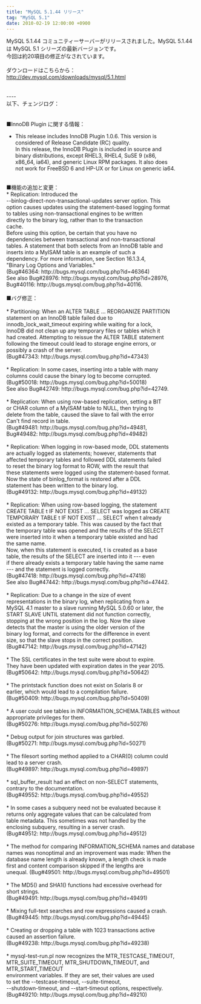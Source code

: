 ```yaml
---
title: "MySQL 5.1.44 リリース"
tag: "MySQL 5.1"
date: 2010-02-19 12:00:00 +0900
---
```


MySQL 5.1.44 コミュニティーサーバーがリリースされました。MySQL 5.1.44 は MySQL 5.1 シリーズの最新バージョンです。<br>
今回は約20項目の修正がなされています。<br>
<br>
ダウンロードはこちらから：<br>
http://dev.mysql.com/downloads/mysql/5.1.html<br>
<br>
<br>
----<br>
以下、チェンジログ：<br>
<br>
<br>
■InnoDB Plugin に関する情報：<br>
* This release includes InnoDB Plugin 1.0.6. This version is<br>
  considered of Release Candidate (RC) quality.<br>
  In this release, the InnoDB Plugin is included in source and<br>
  binary distributions, except RHEL3, RHEL4, SuSE 9 (x86,<br>
  x86_64, ia64), and generic Linux RPM packages. It also does<br>
  not work for FreeBSD 6 and HP-UX or for Linux on generic ia64.<br>
<br>
■機能の追加と変更：<br>
* Replication: Introduced the<br>
  --binlog-direct-non-transactional-updates server option. This<br>
  option causes updates using the statement-based logging format<br>
  to tables using non-transactional engines to be written<br>
  directly to the binary log, rather than to the transaction<br>
  cache.<br>
  Before using this option, be certain that you have no<br>
  dependencies between transactional and non-transactional<br>
  tables. A statement that both selects from an InnoDB table and<br>
  inserts into a MyISAM table is an example of such a<br>
  dependency. For more information, see Section 16.1.3.4,<br>
  "Binary Log Options and Variables."<br>
  (Bug#46364: http://bugs.mysql.com/bug.php?id=46364)<br>
  See also Bug#28976: http://bugs.mysql.com/bug.php?id=28976,<br>
  Bug#40116: http://bugs.mysql.com/bug.php?id=40116.<br>
<br>
■バグ修正：<br>
<br>
* Partitioning: When an ALTER TABLE ... REORGANIZE PARTITION<br>
  statement on an InnoDB table failed due to<br>
  innodb_lock_wait_timeout expiring while waiting for a lock,<br>
  InnoDB did not clean up any temporary files or tables which it<br>
  had created. Attempting to reissue the ALTER TABLE statement<br>
  following the timeout could lead to storage engine errors, or<br>
  possibly a crash of the server.<br>
  (Bug#47343: http://bugs.mysql.com/bug.php?id=47343)<br>
<br>
* Replication: In some cases, inserting into a table with many<br>
  columns could cause the binary log to become corrupted.<br>
  (Bug#50018: http://bugs.mysql.com/bug.php?id=50018)<br>
  See also Bug#42749: http://bugs.mysql.com/bug.php?id=42749.<br>
<br>
* Replication: When using row-based replication, setting a BIT<br>
  or CHAR column of a MyISAM table to NULL, then trying to<br>
  delete from the table, caused the slave to fail with the error<br>
  Can't find record in table.<br>
  (Bug#49481: http://bugs.mysql.com/bug.php?id=49481,<br>
  Bug#49482: http://bugs.mysql.com/bug.php?id=49482)<br>
<br>
* Replication: When logging in row-based mode, DDL statements<br>
  are actually logged as statements; however, statements that<br>
  affected temporary tables and followed DDL statements failed<br>
  to reset the binary log format to ROW, with the result that<br>
  these statements were logged using the statement-based format.<br>
  Now the state of binlog_format is restored after a DDL<br>
  statement has been written to the binary log.<br>
  (Bug#49132: http://bugs.mysql.com/bug.php?id=49132)<br>
<br>
* Replication: When using row-based logging, the statement<br>
  CREATE TABLE t IF NOT EXIST ... SELECT was logged as CREATE<br>
  TEMPORARY TABLE t IF NOT EXIST ... SELECT when t already<br>
  existed as a temporary table. This was caused by the fact that<br>
  the temporary table was opened and the results of the SELECT<br>
  were inserted into it when a temporary table existed and had<br>
  the same name.<br>
  Now, when this statement is executed, t is created as a base<br>
  table, the results of the SELECT are inserted into it --- even<br>
  if there already exists a temporary table having the same name<br>
  --- and the statement is logged correctly.<br>
  (Bug#47418: http://bugs.mysql.com/bug.php?id=47418)<br>
  See also Bug#47442: http://bugs.mysql.com/bug.php?id=47442.<br>
<br>
* Replication: Due to a change in the size of event<br>
  representations in the binary log, when replicating from a<br>
  MySQL 4.1 master to a slave running MySQL 5.0.60 or later, the<br>
  START SLAVE UNTIL statement did not function correctly,<br>
  stopping at the wrong position in the log. Now the slave<br>
  detects that the master is using the older version of the<br>
  binary log format, and corrects for the difference in event<br>
  size, so that the slave stops in the correct position.<br>
  (Bug#47142: http://bugs.mysql.com/bug.php?id=47142)<br>
<br>
* The SSL certificates in the test suite were about to expire.<br>
  They have been updated with expiration dates in the year 2015.<br>
  (Bug#50642: http://bugs.mysql.com/bug.php?id=50642)<br>
<br>
* The printstack function does not exist on Solaris 8 or<br>
  earlier, which would lead to a compilation failure.<br>
  (Bug#50409: http://bugs.mysql.com/bug.php?id=50409)<br>
<br>
* A user could see tables in INFORMATION_SCHEMA.TABLES without<br>
  appropriate privileges for them.<br>
  (Bug#50276: http://bugs.mysql.com/bug.php?id=50276)<br>
<br>
* Debug output for join structures was garbled.<br>
  (Bug#50271: http://bugs.mysql.com/bug.php?id=50271)<br>
<br>
* The filesort sorting method applied to a CHAR(0) column could<br>
  lead to a server crash.<br>
  (Bug#49897: http://bugs.mysql.com/bug.php?id=49897)<br>
<br>
* sql_buffer_result had an effect on non-SELECT statements,<br>
  contrary to the documentation.<br>
  (Bug#49552: http://bugs.mysql.com/bug.php?id=49552)<br>
<br>
* In some cases a subquery need not be evaluated because it<br>
  returns only aggregate values that can be calculated from<br>
  table metadata. This sometimes was not handled by the<br>
  enclosing subquery, resulting in a server crash.<br>
  (Bug#49512: http://bugs.mysql.com/bug.php?id=49512)<br>
<br>
* The method for comparing INFORMATION_SCHEMA names and database<br>
  names was nonoptimal and an improvement was made: When the<br>
  database name length is already known, a length check is made<br>
  first and content comparison skipped if the lengths are<br>
  unequal. (Bug#49501: http://bugs.mysql.com/bug.php?id=49501)<br>
<br>
* The MD5() and SHA1() functions had excessive overhead for<br>
  short strings.<br>
  (Bug#49491: http://bugs.mysql.com/bug.php?id=49491)<br>
<br>
* Mixing full-text searches and row expressions caused a crash.<br>
  (Bug#49445: http://bugs.mysql.com/bug.php?id=49445)<br>
<br>
* Creating or dropping a table with 1023 transactions active<br>
  caused an assertion failure.<br>
  (Bug#49238: http://bugs.mysql.com/bug.php?id=49238)<br>
<br>
* mysql-test-run.pl now recognizes the MTR_TESTCASE_TIMEOUT,<br>
  MTR_SUITE_TIMEOUT, MTR_SHUTDOWN_TIMEOUT, and MTR_START_TIMEOUT<br>
  environment variables. If they are set, their values are used<br>
  to set the --testcase-timeout, --suite-timeout,<br>
  --shutdown-timeout, and --start-timeout options, respectively.<br>
  (Bug#49210: http://bugs.mysql.com/bug.php?id=49210)<br>
<br>
<br>
<br>
